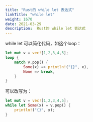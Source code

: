 ```yaml
---
title: "Rust的 while let 表达式"
linkTitle: "while let"
weight: 1670
date: 2021-03-29
description:  Rust的 while let 表达式
---
```


while let 可以简化代码，如这个loop：

```rust
let mut v = vec![1,2,3,4,5];
loop {
    match v.pop() {
        Some(x) => println!("{}", x),
        None => break,
    }
}
```

可以改写为：

```rust
let mut v = vec![1,2,3,4,5];
while let Some(x) = v.pop() {
    println!("{}", x);
}
```

